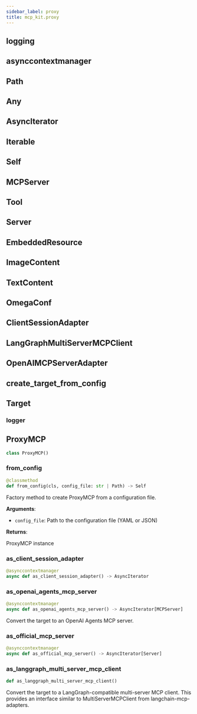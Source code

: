 ```yaml
---
sidebar_label: proxy
title: mcp_kit.proxy
---
```


## logging

## asynccontextmanager

## Path

## Any

## AsyncIterator

## Iterable

## Self

## MCPServer

## Tool

## Server

## EmbeddedResource

## ImageContent

## TextContent

## OmegaConf

## ClientSessionAdapter

## LangGraphMultiServerMCPClient

## OpenAIMCPServerAdapter

## create\_target\_from\_config

## Target

### logger

## ProxyMCP

```python
class ProxyMCP()
```

### from\_config

```python
@classmethod
def from_config(cls, config_file: str | Path) -> Self
```

Factory method to create ProxyMCP from a configuration file.

**Arguments**:

- `config_file`: Path to the configuration file (YAML or JSON)

**Returns**:

ProxyMCP instance

### as\_client\_session\_adapter

```python
@asynccontextmanager
async def as_client_session_adapter() -> AsyncIterator
```

### as\_openai\_agents\_mcp\_server

```python
@asynccontextmanager
async def as_openai_agents_mcp_server() -> AsyncIterator[MCPServer]
```

Convert the target to an OpenAI Agents MCP server.

### as\_official\_mcp\_server

```python
@asynccontextmanager
async def as_official_mcp_server() -> AsyncIterator[Server]
```

### as\_langgraph\_multi\_server\_mcp\_client

```python
def as_langgraph_multi_server_mcp_client()
```

Convert the target to a LangGraph-compatible multi-server MCP client.
This provides an interface similar to MultiServerMCPClient from langchain-mcp-adapters.

